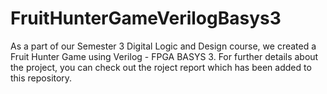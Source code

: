 # FruitHunterGameVerilogBasys3
As a part of our Semester 3 Digital Logic and Design course, we created a Fruit Hunter Game using Verilog - FPGA BASYS 3. For further details about the project, you can check out the roject report which has been added to this repository.
